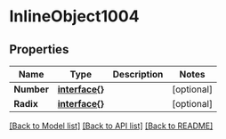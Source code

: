 # InlineObject1004

## Properties

Name | Type | Description | Notes
------------ | ------------- | ------------- | -------------
**Number** | [**interface{}**](.md) |  | [optional] 
**Radix** | [**interface{}**](.md) |  | [optional] 

[[Back to Model list]](../README.md#documentation-for-models) [[Back to API list]](../README.md#documentation-for-api-endpoints) [[Back to README]](../README.md)


